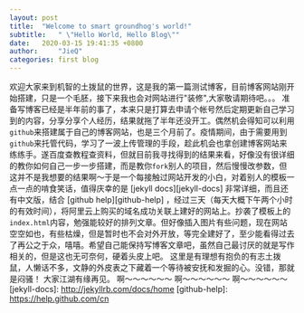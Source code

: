 ```yaml
---
layout: post
title:  "Welcome to smart groundhog's world!"
subtitle:   " \"Hello World, Hello Blog\""
date:   2020-03-15 19:41:35 +0800
author:     "JieQ"
categories: first blog
---
```

欢迎大家来到机智的土拨鼠的世界，这是我的第一篇测试博客，目前博客网站刚开始搭建，只是一个毛胚，接下来我也会对网站进行"装修",大家敬请期待吧。。。
准备写博客已经是半年前的事了，本来只是打算去申请个帐号然后定期更新自己学习到的内容，分享分享个人经历，结果就拖了半年还没开工。偶然机会得知可以利用`github`来搭建属于自己的博客网站，也是三个月前了。疫情期间，由于需要用到`github`来托管代码，学习了一波上传管理的手段，趁此机会也拿创建博客网站来练练手。遂百度查教程查资料，但就目前我寻找得到的结果来看，好像没有很详细的教你如何自己一步一步搭建，而是教你`fork`别人的项目，然后慢慢改参数，但这并不是我想要的结果啊～于是一个每接触过网站开发的小白，对着别人的模板一点一点的啃食笑话，值得庆幸的是 [jekyll docs][jekyll-docs] 非常详细，而且还有中文版，结合 [github help][github-help] ，经过三天（每天大概下午两个小时的有效时间），将阿里云上购买的域名成功关联上建好的网站上。抄袭了模板上的`index.html`内容，勉强能较好的排列文章。但好像插入图片有些问题，现在网站空空如也，有些枯燥，但是暂时也不会对外开放，等完全建好了，至少能看得过去了再公之于众，嘻嘻。希望自己能保持写博客文章吧，虽然自己最讨厌的就是写作相关的，但是这也无可奈何，硬着头皮上吧。
这里是有理想有抱负的有志土拨鼠，人懒话不多，文静的外皮表之下藏着一个等待被安抚和发掘的心。没错，那就是闷骚！
大家江湖有缘再见。
啊～～～～～～
  啊～～～～～～ 
    啊～～～～～～
[jekyll-docs]: http://jekyllrb.com/docs/home
[github-help]: https://help.github.com/cn
